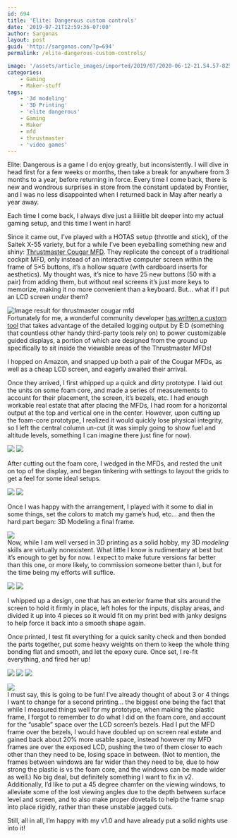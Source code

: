 ```yaml
---
id: 694
title: 'Elite: Dangerous custom controls'
date: '2019-07-21T12:59:36-07:00'
author: Sargonas
layout: post
guid: 'http://sargonas.com/?p=694'
permalink: /elite-dangerous-custom-controls/

image: '/assets/article_images/imported/2019/07/2020-06-12-21.54.57-825x510.jpg'
categories:
    - Gaming
    - Maker-stuff
tags:
    - '3d modeling'
    - '3D Printing'
    - 'elite dangerous'
    - Gaming
    - Maker
    - mfd
    - thrustmaster
    - 'video games'
---
```


Elite: Dangerous is a game I do enjoy greatly, but inconsistently. I will dive in head first for a few weeks or months, then take a break for anywhere from 3 months to a year, before returning in force. Every time I come back, there is new and wondrous surprises in store from the constant updated by Frontier, and I was no less disappointed when I returned back in May after nearly a year away.  
  
Each time I come back, I always dive just a liiiiitle bit deeper into my actual gaming setup, and this time I went in hard!  
  
Since it came out, I’ve played with a HOTAS setup (throttle and stick), of the Saitek X-55 variety, but for a while I’ve been eyeballing something new and shiny: [Thrustmaster Cougar MFD](https://www.amazon.com/Thrustmaster-Cougar-Flight-Control-Panels/dp/B002HH9TRY). They replicate the concept of a traditional cockpit MFD, only instead of an interactive computer screen within the frame of 5×5 buttons, it’s a hollow square (with cardboard inserts for aesthetics). My thought was, it’s nice to have 25 new buttons (50 with a pair) from adding them, but without real screens it’s just more keys to memorize, making it no more convenient than a keyboard. But… what if I put an LCD screen *under* them?

![Image result for thrustmaster cougar mfd](http://images.mypilotstore.com/hr/11250-highres3.jpg)  
Fortunately for me, a wonderful community developer [has written a custom tool](https://forums.frontier.co.uk/threads/statusdisplay-status-json-journal-display-and-surface-navigation-assistant.404851/) that takes advantage of the detailed logging output by E:D (something that countless other handy third-party tools rely on) to power customizable guided displays, a portion of which are designed from the ground up specifically to sit inside the viewable areas of the Thrustmaster MFDs!  
  
I hopped on Amazon, and snapped up both a pair of the Cougar MFDs, as well as a cheap LCD screen, and eagerly awaited their arrival.  
  
Once they arrived, I first whipped up a quick and dirty prototype. I laid out the units on some foam core, and made a series of measurements to account for their placement, the screen, it’s bezels, etc. I had enough workable real estate that after placing the MFDs, I had room for a horizontal output at the top and vertical one in the center. However, upon cutting up the foam-core prototype, I realized it would quickly lose physical integrity, so I left the central column un-cut (it was simply going to show fuel and altitude levels, something I can imagine there just fine for now).

![](/assets/article_images/imported/2019/07/2019-07-12-15.16.32-1024x768.jpg)
![](http://s3-us-west-2.amazonaws.com/sargonas-net/sargonas.com/assets/article_images/imported/2019/07/2019-07-13-20.24.21-1-768x1024.jpeg)

  
After cutting out the foam core, I wedged in the MFDs, and rested the unit on top of the display, and began tinkering with settings to layout the grids to get a feel for some ideal setups.

![](/assets/article_images/imported/2019/07/2019-07-13-20.37.43-e1563738006466-1024x768.jpeg)
![](/assets/article_images/imported/2019/07/2019-07-13-20.53.52-e1563738085911-1024x768.jpeg)

Once I was happy with the arrangement, I played with it some to dial in some things, set the colors to match my game’s hud, etc… and then the hard part began: 3D Modeling a final frame.

![](/assets/article_images/imported/2019/07/2019-07-13-21.06.20-e1563738179222-1024x768.jpeg)  
Now, while I am well versed in 3D printing as a solid hobby, my 3D *modeling* skills are virtually nonexistent. What little I know is rudimentary at best but it’s enough to get by for now. I expect to make future versions far better than this one, or more likely, to commission someone better than I, but for the time being my efforts will suffice.

![](/assets/article_images/imported/2019/07/Screenshot-2019-07-19-18.05.16-1024x592.png)
![](/assets/article_images/imported/2019/07/Screenshot-2019-07-21-12.52.45-1024x681.png)

  
I whipped up a design, one that has an exterior frame that sits around the screen to hold it firmly in place, left holes for the inputs, display areas, and divided it up into 4 pieces so it would fit on my print bed with janky designs to help force it back into a smooth shape again.  
  
Once printed, I test fit everything for a quick sanity check and then bonded the parts together, put some heavy weights on them to keep the whole thing bonding flat and smooth, and let the epoxy cure. Once set, I re-fit everything, and fired her up!

![](/assets/article_images/imported/2019/07/2019-07-20-19.20.03-1024x768.jpeg)
![](/assets/article_images/imported/2019/07/2019-07-20-19.18.50-1024x768.jpeg)
![](/assets/article_images/imported/2019/07/2019-07-20-19.25.52-1024x768.jpg)

![](/assets/article_images/imported/2019/07/2019-07-20-23.07.14-1024x768.jpeg)  
I must say, this is going to be fun! I’ve already thought of about 3 or 4 things I want to change for a second printing… the biggest one being the fact that while I measured things well for my prototype, when making the plastic frame, I forgot to remember to do what I did on the foam core, and account for the “usable” space over the LCD screen’s bezels. Had I put the MFD frame over the bezels, I would have doubled up on screen real estate and gained back about 20% more usable space, instead however my MFD frames are over the exposed LCD, pushing the two of them closer to each other than they need to be, losing space in between. (Not to mention, the frames between windows are far wider than they need to be, due to how strong the plastic is vs the foam core, and the windows can be made wider as well.) No big deal, but definitely something I want to fix in v2. Additionally, I’d like to put a 45 degree chamfer on the viewing windows, to alleviate some of the lost viewing angles due to the depth between surface level and screen, and to also make proper dovetails to help the frame snap into place rigidly, rather than these unstable jagged cuts.  
  
Still, all in all, I’m happy with my v1.0 and have already put a solid nights use into it!